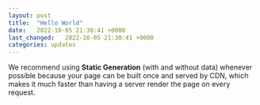```yaml
---
layout: post
title:  "Hello World"
date:   2022-10-05 21:30:41 +0000
last_changed:   2022-10-05 21:30:41 +0000
categories: updates
---
```


We recommend using **Static Generation** (with and without data) whenever possible because your page can be built once and served by CDN, which makes it much faster than having a server render the page on every request.
